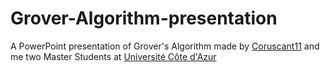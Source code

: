 # Grover-Algorithm-presentation
A PowerPoint presentation of Grover's Algorithm
made by [Coruscant11](https://github.com/Coruscant11) and me two Master Students at [Université Côte d'Azur](https://ds4h.univ-cotedazur.eu/)

